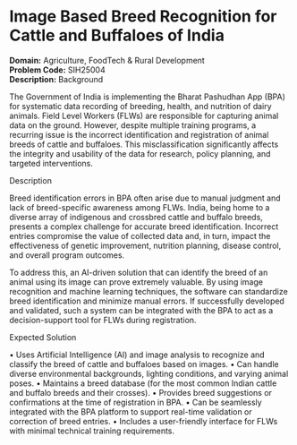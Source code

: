 # Image Based Breed Recognition for Cattle and Buffaloes of India
**Domain:** Agriculture, FoodTech & Rural Development  
**Problem Code:** SIH25004  
**Description:** Background

The Government of India is implementing the Bharat Pashudhan App (BPA) for systematic data recording of breeding, health, and nutrition of dairy animals. Field Level Workers (FLWs) are responsible for capturing animal data on the ground. However, despite multiple training programs, a recurring issue is the incorrect identification and registration of animal breeds of cattle and buffaloes. This misclassification significantly affects the integrity and usability of the data for research, policy planning, and targeted interventions.

Description

Breed identification errors in BPA often arise due to manual judgment and lack of breed-specific awareness among FLWs. India, being home to a diverse array of indigenous and crossbred cattle and buffalo breeds, presents a complex challenge for accurate breed identification. Incorrect entries compromise the value of collected data and, in turn, impact the effectiveness of genetic improvement, nutrition planning, disease control, and overall program outcomes.

To address this, an AI-driven solution that can identify the breed of an animal using its image can prove extremely valuable. By using image recognition and machine learning techniques, the software can standardize breed identification and minimize manual errors. If successfully developed and validated, such a system can be integrated with the BPA to act as a decision-support tool for FLWs during registration.

Expected Solution

• Uses Artificial Intelligence (AI) and image analysis to recognize and classify the breed of cattle and buffaloes based on images.
• Can handle diverse environmental backgrounds, lighting conditions, and varying animal poses.
• Maintains a breed database (for the most common Indian cattle and buffalo breeds and their crosses).
• Provides breed suggestions or confirmations at the time of registration in BPA.
• Can be seamlessly integrated with the BPA platform to support real-time validation or correction of breed entries.
• Includes a user-friendly interface for FLWs with minimal technical training requirements.